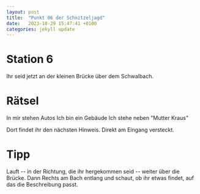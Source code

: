 ```yaml
---
layout: post
title:  "Punkt 06 der Schnitzeljagd"
date:   2023-10-29 15:47:41 +0100
categories: jekyll update
---
```


# Station 6

Ihr seid jetzt an der kleinen Brücke über dem Schwalbach.

# Rätsel

In mir stehen Autos 
Ich bin ein Gebäude
Ich stehe neben "Mutter Kraus"

Dort findet ihr den nächsten Hinweis. Direkt am Eingang versteckt.

# Tipp

Lauft -- in der Richtung, die ihr hergekommen seid -- weiter über die Brücke. Dann Rechts am Bach entlang und schaut, ob ihr etwas findet, auf das die Beschreibung passt.
